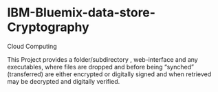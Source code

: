 # IBM-Bluemix-data-store-Cryptography
Cloud Computing 

This Project provides a folder/subdirectory , web-interface and any executables, where files are dropped
and before being “synched” (transferred) are either encrypted or digitally signed
and when retrieved may be decrypted and digitally verified.

